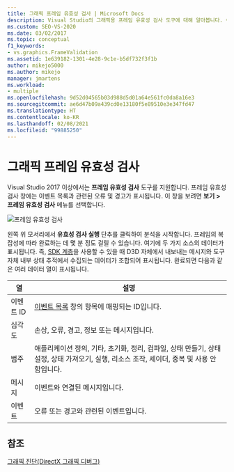 ```yaml
---
title: 그래픽 프레임 유효성 검사 | Microsoft Docs
description: Visual Studio의 그래픽용 프레임 유효성 검사 도구에 대해 알아봅니다. 이 도구에는 이벤트 목록과 관련된 오류 및 경고가 표시됩니다.
ms.custom: SEO-VS-2020
ms.date: 03/02/2017
ms.topic: conceptual
f1_keywords:
- vs.graphics.FrameValidation
ms.assetid: 1e639182-1301-4e28-9c1e-b5df732f3f1b
author: mikejo5000
ms.author: mikejo
manager: jmartens
ms.workload:
- multiple
ms.openlocfilehash: 9d52d04565b03d988d5d01a64e561fc0da8a16e3
ms.sourcegitcommit: ae6d47b09a439cd0e13180f5e89510e3e347fd47
ms.translationtype: HT
ms.contentlocale: ko-KR
ms.lasthandoff: 02/08/2021
ms.locfileid: "99885250"
---
```

# <a name="graphics-frame-validation"></a>그래픽 프레임 유효성 검사
<!-- VERSIONLESS -->
Visual Studio 2017 이상에서는 **프레임 유효성 검사** 도구를 지원합니다.  프레임 유효성 검사 창에는 이벤트 목록과 관련된 오류 및 경고가 표시됩니다.  이 창을 보려면 **보기 > 프레임 유효성 검사** 메뉴를 선택합니다.

![프레임 유효성 검사](media/gfx_diag_frame_validation.png)

왼쪽 위 모서리에서 **유효성 검사 실행** 단추를 클릭하여 분석을 시작합니다.  프레임의 복잡성에 따라 완료하는 데 몇 분 정도 걸릴 수 있습니다.  여기에 두 가지 소스의 데이터가 표시됩니다. 즉, [SDK 계층](/windows/desktop/direct3d11/overviews-direct3d-11-devices-layers)을 사용할 수 있을 때 D3D 자체에서 내보내는 메시지와 도구 자체 내부 상태 추적에서 수집되는 데이터가 조합되어 표시됩니다. 완료되면 다음과 같은 여러 데이터 열이 표시됩니다.

| **열** | **설명** |
|------------| - |
| 이벤트 ID | [이벤트 목록](graphics-event-list.md) 창의 항목에 매핑되는 ID입니다. |
| 심각도 | 손상, 오류, 경고, 정보 또는 메시지입니다. |
| 범주 | 애플리케이션 정의, 기타, 초기화, 정리, 컴파일, 상태 만들기, 상태 설정, 상태 가져오기, 실행, 리소스 조작, 셰이더, 중복 및 사용 안 함입니다. |
| 메시지 | 이벤트와 연결된 메시지입니다. |
| 이벤트 | 오류 또는 경고와 관련된 이벤트입니다. |

## <a name="see-also"></a>참조
[그래픽 진단(DirectX 그래픽 디버그)](visual-studio-graphics-diagnostics.md)
<!-- /VERSIONLESS -->